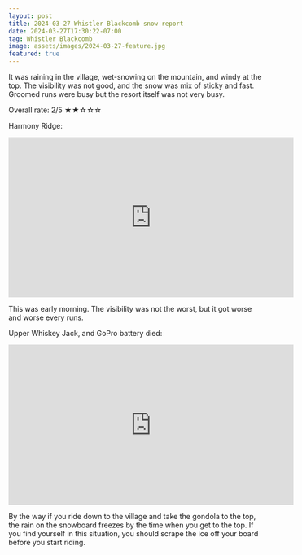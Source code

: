 ```yaml
---
layout: post
title: 2024-03-27 Whistler Blackcomb snow report
date: 2024-03-27T17:30:22-07:00
tag: Whistler Blackcomb
image: assets/images/2024-03-27-feature.jpg
featured: true
---
```


It was raining in the village, wet-snowing on the mountain, and windy at the top. The visibility was not good, and the snow was mix of sticky and fast.
Groomed runs were busy but the resort itself was not very busy.

Overall rate: 2/5 ★★☆☆☆

Harmony Ridge:
<iframe width="560" height="315" src="https://www.youtube.com/embed/MFh-Ch4Z1Bw?si=66gusVJBD80oS0zp&hl=en" title="YouTube video player" frameborder="0" allow="accelerometer; autoplay; clipboard-write; encrypted-media; gyroscope; picture-in-picture; web-share" referrerpolicy="strict-origin-when-cross-origin" allowfullscreen></iframe>

This was early morning. The visibility was not the worst, but it got worse and worse every runs.

Upper Whiskey Jack, and GoPro battery died:
<iframe width="560" height="315" src="https://www.youtube.com/embed/OvF8YSbSm-Y?si=66gusVJBD80oS0zp&hl=en" title="YouTube video player" frameborder="0" allow="accelerometer; autoplay; clipboard-write; encrypted-media; gyroscope; picture-in-picture; web-share" referrerpolicy="strict-origin-when-cross-origin" allowfullscreen></iframe>

By the way if you ride down to the village and take the gondola to the top, the rain on the snowboard freezes by the time when you get to the top. If you find yourself in this situation, you should scrape the ice off your board before you start riding.
